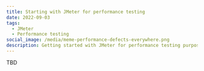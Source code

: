 ```yaml
---
title: Starting with JMeter for performance testing
date: 2022-09-03
tags:
  - JMeter
  - Performance testing
social_image: /media/meme-performance-defects-everywhere.png
description: Getting started with JMeter for performance testing purposes
---
```

T﻿BD